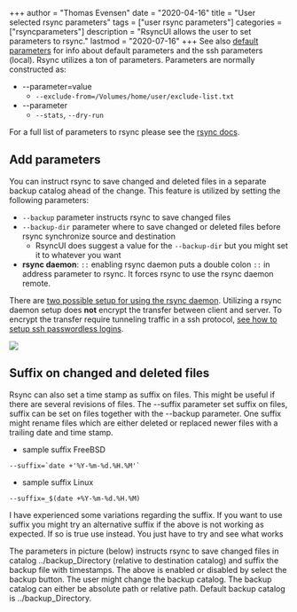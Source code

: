 +++
author = "Thomas Evensen"
date = "2020-04-16"
title =  "User selected rsync parameters"
tags = ["user rsync parameters"]
categories = ["rsyncparameters"]
description = "RsyncUI allows the user to set parameters to rsync."
lastmod = "2020-07-16"
+++
See also [default parameters](/post/rsyncparameters) for info about default parameters and the ssh parameters (local). Rsync utilizes a ton of parameters. Parameters are normally constructed as:

- --parameter=value
	- `--exclude-from=/Volumes/home/user/exclude-list.txt`
- --parameter
	- `--stats`, `--dry-run`

For a full list of parameters to rsync please see the [rsync docs](https://download.samba.org/pub/rsync/rsync.html).

## Add parameters

You can instruct rsync to save changed and deleted files in a separate backup catalog ahead of the change. This feature is utilized by setting the following parameters:

- `--backup` parameter instructs rsync to save changed files
- `--backup-dir` parameter where to save changed or deleted files before rsync synchronize source and destination
	- RsyncUI does suggest a value for the `--backup-dir` but you might set it to whatever you want
- **rsync daemon**: `::` enabling rsync daemon puts a double colon `::` in address parameter to rsync. It forces rsync to use the rsync daemon remote.

There are [two possible setup for using the rsync daemon](/post/rsyncdaemon/). Utilizing a rsync daemon setup does **not** encrypt the transfer between client and server. To encrypt the transfer require tunneling traffic in a ssh protocol, [see how to setup ssh passwordless logins](/post/remotelogins/).

![](/images/RsyncUI/master/userparameters/userparameters.png)

## Suffix on changed and deleted files

Rsync can also set a time stamp as suffix on files. This might be useful if there are several revisions of files. The --suffix parameter set suffix on files, suffix can be set on files together with the --backup parameter. One suffix might rename files which are either deleted or replaced newer files with a trailing date and time stamp.

- sample suffix FreeBSD
```
--suffix=`date +'%Y-%m-%d.%H.%M'`
```
- sample suffix Linux
```
--suffix=_$(date +%Y-%m-%d.%H.%M)
```

I have experienced some variations regarding the suffix. If you want to use suffix you might try an alternative suffix if the above is not working as expected. If so is true use  instead. You just have to try and see what works

The parameters in picture (below) instructs rsync to save changed files in catalog ../backup_Directory (relative to destination catalog) and suffix the backup file with timestamps. The above is enabled or disabled by select the backup button. The user might change the backup catalog. The backup catalog can either be absolute path or relative path. Default backup catalog is ../backup_Directory.
